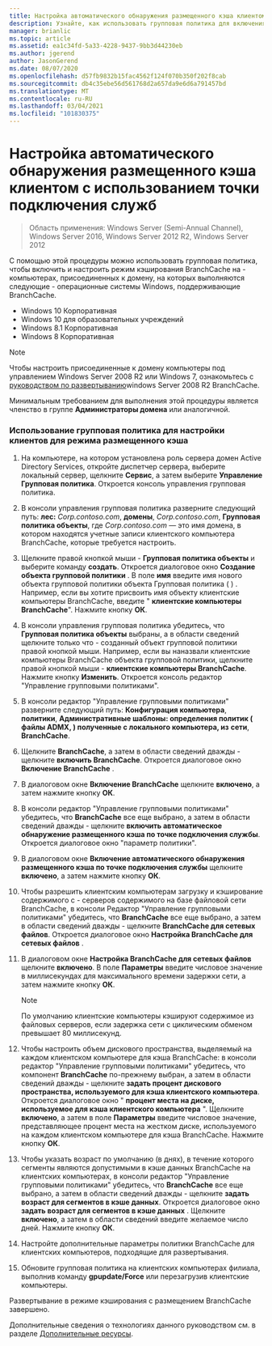```yaml
---
title: Настройка автоматического обнаружения размещенного кэша клиентом с использованием точки подключения служб
description: Узнайте, как использовать групповая политика для включения и настройки режима кэширования службы BranchCache на компьютерах, присоединенных к домену, на которых выполняются следующие операционные системы Windows, поддерживающие BranchCache.
manager: brianlic
ms.topic: article
ms.assetid: ea1c34fd-5a33-4228-9437-9bb3d44230eb
ms.author: jgerend
author: JasonGerend
ms.date: 08/07/2020
ms.openlocfilehash: d57fb9832b15fac4562f124f070b350f202f8cab
ms.sourcegitcommit: db4c35ebe56d561768d2a657da9e6d6a791457bd
ms.translationtype: MT
ms.contentlocale: ru-RU
ms.lasthandoff: 03/04/2021
ms.locfileid: "101830375"
---
```

#  <a name="configure-client-automatic-hosted-cache-discovery-by-service-connection-point"></a>Настройка автоматического обнаружения размещенного кэша клиентом с использованием точки подключения служб

>Область применения: Windows Server (Semi-Annual Channel), Windows Server 2016, Windows Server 2012 R2, Windows Server 2012

С помощью этой процедуры можно использовать групповая политика, чтобы включить и настроить режим кэширования BranchCache на \- компьютерах, присоединенных к домену, на которых выполняются следующие \- операционные системы Windows, поддерживающие BranchCache.

- Windows 10 Корпоративная
- Windows 10 для образовательных учреждений
- Windows 8.1 Корпоративная
- Windows 8 Корпоративная

> [!NOTE]
> Чтобы настроить присоединенные к домену компьютеры под управлением Windows Server 2008 R2 или Windows 7, ознакомьтесь с [руководством по развертыванию](/previous-versions/windows/it-pro/windows-server-2008-R2-and-2008/ee649232(v=ws.10))windows Server 2008 R2 BranchCache.

Минимальным требованием для выполнения этой процедуры является членство в группе **Администраторы домена** или аналогичной.

### <a name="to-use-group-policy-to-configure-clients-for-hosted-cache-mode"></a>Использование групповая политика для настройки клиентов для режима размещенного кэша

1. На компьютере, на котором установлена роль сервера домен Active Directory Services, откройте диспетчер сервера, выберите локальный сервер, щелкните **Сервис**, а затем выберите **Управление Групповая политика**. Откроется консоль управления групповая политика.

2. В консоли управления групповая политика разверните следующий путь: **лес:** *Corp.contoso.com*, **домены**, *Corp.contoso.com*, **Групповая политика объекты**, где *Corp.contoso.com* — это имя домена, в котором находятся учетные записи клиентского компьютера BranchCache, которые требуется настроить.

3. Щелкните правой кнопкой мыши \- **Групповая политика объекты** и выберите команду **создать**. Откроется диалоговое окно **Создание объекта групповой политики** . В поле **имя** введите имя нового объекта групповой политики объекта Групповая политика \( \) . Например, если вы хотите присвоить имя объекту клиентские компьютеры BranchCache, введите " **клиентские компьютеры BranchCache**". Нажмите кнопку **ОК**.

4. В консоли управления групповая политика убедитесь, что **Групповая политика объекты** выбраны, а в области сведений щелкните только что \- созданный объект групповой политики правой кнопкой мыши. Например, если вы наназвали клиентские компьютеры BranchCache объекта групповой политики, щелкните правой кнопкой мыши \- **клиентские компьютеры BranchCache**. Нажмите кнопку **Изменить**. Откроется консоль редактор "Управление групповыми политиками".

5. В консоли редактор "Управление групповыми политиками" разверните следующий путь: **Конфигурация компьютера**, **политики**, **Административные шаблоны: определения политик \( файлы ADMX, \) полученные с локального компьютера, из** **сети**, **BranchCache**.

6. Щелкните **BranchCache**, а затем в области сведений дважды \- щелкните **включить BranchCache**. Откроется диалоговое окно **Включение BranchCache** .

7.  В диалоговом окне **Включение BranchCache** щелкните **включено**, а затем нажмите кнопку **ОК**.

8. В консоли редактор "Управление групповыми политиками" убедитесь, что **BranchCache** все еще выбрано, а затем в области сведений дважды \- щелкните **включить автоматическое обнаружение размещенного кэша по точке подключения службы**. Откроется диалоговое окно "параметр политики".

9. В диалоговом окне **Включение автоматического обнаружения размещенного кэша по точке подключения службы** щелкните **включено**, а затем нажмите кнопку **ОК**.

10. Чтобы разрешить клиентским компьютерам загрузку и кэширование содержимого с \- серверов содержимого на базе файловой сети BranchCache, в консоли Редактор "Управление групповыми политиками" убедитесь, что **BranchCache** все еще выбрано, а затем в области сведений дважды \- щелкните **BranchCache для сетевых файлов**. Откроется диалоговое окно **Настройка BranchCache для сетевых файлов** .
11. В диалоговом окне **Настройка BranchCache для сетевых файлов** щелкните **включено**. В поле **Параметры** введите числовое значение в миллисекундах для максимального времени задержки сети, а затем нажмите кнопку **ОК**.

    > [!NOTE]
    > По умолчанию клиентские компьютеры кэшируют содержимое из файловых серверов, если задержка сети с циклическим обменом превышает 80 миллисекунд.

12. Чтобы настроить объем дискового пространства, выделяемый на каждом клиентском компьютере для кэша BranchCache: в консоли редактор "Управление групповыми политиками" убедитесь, что компонент **BranchCache** по-прежнему выбран, а затем в области сведений дважды \- щелкните **задать процент дискового пространства, используемого для кэша клиентского компьютера**. Откроется диалоговое окно " **процент места на диске, используемое для кэша клиентского компьютера** ". Щелкните **включено**, а затем в поле **Параметры** введите числовое значение, представляющее процент места на жестком диске, используемого на каждом клиентском компьютере для кэша BranchCache. Нажмите кнопку **ОК**.

13. Чтобы указать возраст по умолчанию (в днях), в течение которого сегменты являются допустимыми в кэше данных BranchCache на клиентских компьютерах, в консоли редактор "Управление групповыми политиками" убедитесь, что **BranchCache** все еще выбрано, а затем в области сведений дважды \- щелкните **задать возраст для сегментов в кэше данных**. Откроется диалоговое окно **задать возраст для сегментов в кэше данных** . Щелкните **включено**, а затем в области сведений введите желаемое число дней. Нажмите кнопку **ОК**.

14. Настройте дополнительные параметры политики BranchCache для клиентских компьютеров, подходящие для развертывания.

15. Обновите групповая политика на клиентских компьютерах филиала, выполнив команду **gpupdate/Force** или перезагрузив клиентские компьютеры.

Развертывание в режиме кэширования с размещением BranchCache завершено.

Дополнительные сведения о технологиях данного руководством см. в разделе [Дополнительные ресурсы](11-Bc-Hcm-additional-resources.md).